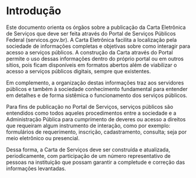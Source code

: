 # Introdução

Este documento orienta os órgãos sobre a publicação da Carta Eletrônica de Serviços que deve ser feita através do Portal de Serviços Públicos Federal (servicos.gov.br). A Carta Eletrônica facilita a localização pela sociedade de informações completas e objetivas sobre como interagir para acesso a serviços públicos. A construção da Carta através do Portal permite o uso dessas informações dentro do próprio portal ou em outros sítios, pois ficam disponíveis em formatos abertos além de viabilizar o acesso a serviços públicos digitais, sempre que existentes.

Em complemento, a organização destas informações traz aos servidores públicos e também à sociedade conhecimento fundamental para entender em detalhes e de forma sistêmica o funcionamento dos serviços públicos.

Para fins de publicação no Portal de Serviços, serviços públicos são entendidos como todos aqueles procedimentos entre a sociedade e a Administração Pública para cumprimento de deveres ou acesso a direitos que requeiram algum instrumento de interação, como por exemplo: formulários de requerimento, inscrição, cadastramento, consulta; seja por meio eletrônico ou presencial.

Dessa forma, a Carta de Serviços deve ser construída e atualizada, periodicamente, com participação de um número representativo de pessoas na instituição que possam garantir a completude e correção das informações levantadas.
